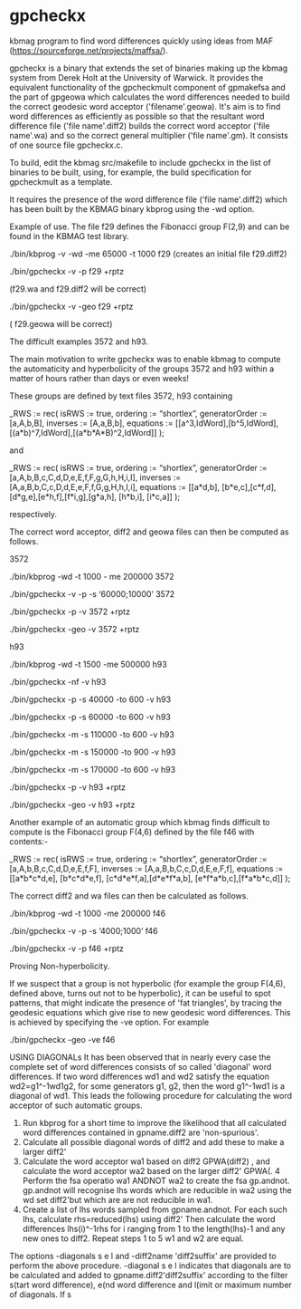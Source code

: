 # gpcheckx
kbmag program to find word differences quickly using ideas from MAF (https://sourceforge.net/projects/maffsa/).

gpcheckx is a binary that extends the set of binaries making up the kbmag system 
from Derek Holt at the University of Warwick. 
It provides the equivalent functionality of the gpcheckmult component
of gpmakefsa and the part of gpgeowa which calculates the word 
differences needed to build the correct geodesic word acceptor 
('filename'.geowa). It's aim is to find word differences as efficiently
as possible so that the resultant word difference file ('file name'.diff2) builds 
the correct word acceptor ('file name'.wa) and so
the correct general multiplier ('file name'.gm).
 It consists of one source file gpcheckx.c.

To build, edit the kbmag src/makefile to include
gpcheckx in the list of binaries to be built, using, for example,
the build specification for gpcheckmult as a template.  

 It requires the presence of the word difference file ('file name'.diff2)
which has been built by the KBMAG binary kbprog using 
the -wd option.

Example of use. The file f29 defines 
the Fibonacci group F(2,9) and can be
found in the KBMAG test library.

./bin/kbprog -v -wd -me 65000 -t 1000 f29
(creates an initial file f29.diff2)

./bin/gpcheckx -v -p f29 +rptz

(f29.wa and f29.diff2 will be correct)

./bin/gpcheckx -v -geo f29 +rptz

( f29.geowa will be correct)

The difficult examples 3572 and h93.

The main motivation to write gpcheckx was
to enable kbmag to compute the automaticity 
and hyperbolicity of the groups 3572 and h93 within a matter
of hours rather than days or even weeks!

These groups are defined by text files 3572, h93 containing

_RWS := rec(
  isRWS := true,
  ordering := “shortlex”,
  generatorOrder := [a,A,b,B],
  inverses := [A,a,B,b],
 equations := [[a^3,IdWord],[b^5,IdWord],[(a\*b)^7,IdWord],[(a\*b\*A\*B)^2,IdWord]]
);

and 

_RWS := rec(
  isRWS := true,
  ordering := “shortlex”,
  generatorOrder := [a,A,b,B,c,C,d,D,e,E,f,F,g,G,h,H,i,I],
  inverses := [A,a,B,b,C,c,D,d,E,e,F,f,G,g,H,h,I,i],
  equations := [[a\*d,b], [b\*e,c],[c\*f,d],[d\*g,e],[e\*h,f],[f\*i,g],[g\*a,h], 
[h\*b,i], [i\*c,a]]
);

respectively.

The correct word acceptor, diff2 and geowa files can
then be computed as follows.

3572

./bin/kbprog -wd -t 1000 - me 200000 3572

./bin/gpcheckx -v -p -s ‘60000;10000’ 3572

./bin/gpcheckx -p -v 3572 +rptz

./bin/gpcheckx -geo -v 3572 +rptz


h93

./bin/kbprog -wd -t 1500 -me 500000 h93

./bin/gpcheckx -nf  -v  h93

./bin/gpcheckx -p -s 40000  -to 600 -v  h93

./bin/gpcheckx -p -s 60000  -to 600 -v  h93

./bin/gpcheckx -m -s 110000  -to 600 -v  h93

./bin/gpcheckx -m -s 150000  -to 900 -v  h93

./bin/gpcheckx -m -s 170000  -to 600 -v  h93

./bin/gpcheckx -p  -v h93 +rptz

./bin/gpcheckx -geo -v h93 +rptz

Another example of an automatic group which kbmag 
finds difficult to compute is the Fibonacci group
F(4,6) defined by the file f46 with contents:-

_RWS := rec(
  isRWS := true,
  ordering := “shortlex”,
  generatorOrder := [a,A,b,B,c,C,d,D,e,E,f,F],
  inverses := [A,a,B,b,C,c,D,d,E,e,F,f],
  equations := 
[[a\*b\*c\*d,e], [b\*c\*d\*e,f],
 [c\*d\*e\*f,a],[d\*e\*f\*a,b],
 [e\*f\*a\*b,c],[f\*a\*b\*c,d]]
);

The correct diff2 and wa files can then be
calculated as follows.

./bin/kbprog -wd -t 1000 -me 200000 f46

./bin/gpcheckx -v -p -s ‘4000;1000’ f46

./bin/gpcheckx -v -p f46 +rptz

Proving Non-hyperbolicity.

If we suspect that a group is not hyperbolic (for example the group
F(4,6), defined above, turns out not to be hyperbolic), it can be useful
to spot patterns, that might indicate the presence 
of 'fat triangles', by tracing the geodesic equations which give rise
to new geodesic word differences. This is
achieved by specifying the -ve option. For example

./bin/gpcheckx -geo -ve f46

USING DIAGONALs
It has been observed that in nearly every case the complete 
set of word differences consists of so called 'diagonal' word 
differences. If two word differences wd1 and wd2 satisfy 
the equation wd2=g1^-1wd1g2, for some generators g1, g2,
then the word g1^-1wd1 is a diagonal of wd1. This leads 
the following procedure for calculating the word acceptor
of such automatic groups.
1. Run kbprog for a short time to improve the likelihood
that all calculated word differences contained in gpname.diff2
are 'non-spurious'. 
2. Calculate all possible diagonal words of diff2 and 
add these to make a larger diff2'
3. Calculate the word acceptor wa1 based on diff2 GPWA(diff2) , 
and calculate the word acceptor wa2 based on the larger diff2'
GPWA(.
4 Perform the  fsa operatio wa1 ANDNOT wa2 to create the 
fsa gp.andnot. gp.andnot will recognise lhs words which
are reducible in wa2 using the wd set diff2'but which are
are not reducible in wa1.
5. Create a list of  lhs words sampled from gpname.andnot.
For each such lhs, calculate rhs=reduced(lhs) using diff2' 
Then calculate the word differences lhs(i)^-1rhs for i ranging from 1 to 
the length(lhs)-1 and any new ones to diff2.
Repeat steps 1 to 5 w1 and w2 are equal.

The options -diagonals s e l  and -diff2name 'diff2suffix' are 
provided to perform the  above procedure. 
-diagonal s e l indicates that diagonals are to be calculated
and added to gpname.diff2'diff2suffix' according to the filter 
s(tart word difference), e(nd word difference and l(imit or maximum number of 
diagonals. If s
